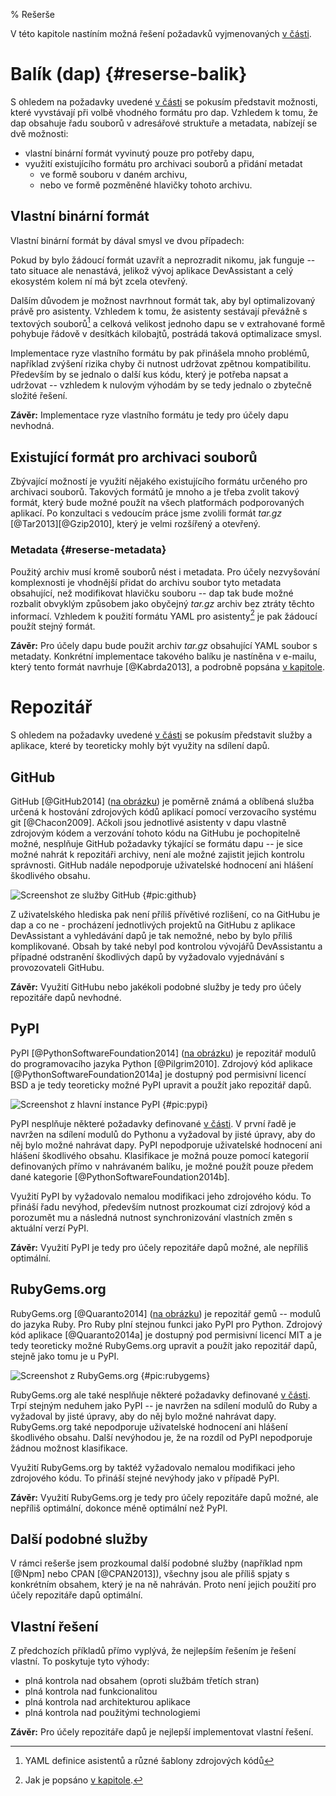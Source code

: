 % Rešerše

V této kapitole nastíním možná řešení požadavků vyjmenovaných [v části](#pozadavky@).

Balík (dap)  {#reserse-balik}
===========

S ohledem na požadavky uvedené [v části](#pozadavky-balik@) se pokusím představit možnosti, které vyvstávají při volbě vhodného formátu pro dap.
Vzhledem k tomu, že dap obsahuje řadu souborů v adresářové struktuře a metadata, nabízejí se dvě možnosti:

 * vlastní binární formát vyvinutý pouze pro potřeby dapu,
 * využití existujícího formátu pro archivaci souborů a přidání metadat
     * ve formě souboru v daném archivu,
     * nebo ve formě pozměněné hlavičky tohoto archivu.

Vlastní binární formát
----------------------

Vlastní binární formát by dával smysl ve dvou případech:

Pokud by bylo žádoucí formát uzavřít a neprozradit nikomu, jak funguje -- tato situace ale nenastává, jelikož vývoj aplikace DevAssistant a celý ekosystém kolem ní má být zcela otevřený.

Dalším důvodem je možnost navrhnout formát tak, aby byl optimalizovaný právě pro asistenty. Vzhledem k tomu, že asistenty sestávají převážně s textových souborů[^textove] a celková velikost jednoho dapu se v extrahované formě pohybuje řádově v desítkách kilobajtů, postrádá taková optimalizace smysl.

Implementace ryze vlastního formátu by pak přinášela mnoho problémů, například zvýšení rizika chyby či nutnost udržovat zpětnou kompatibilitu. Především by se jednalo o další kus kódu, který je potřeba napsat a udržovat -- vzhledem k nulovým výhodám by se tedy jednalo o zbytečně složité řešení.

**Závěr:** Implementace ryze vlastního formátu je tedy pro účely dapu nevhodná.

[^textove]: YAML definice asistentů a různé šablony zdrojových kódů

Existující formát pro archivaci souborů
---------------------------------------

Zbývající možností je využití nějakého existujícího formátu určeného pro archivaci souborů. Takových formátů je mnoho a je třeba zvolit takový formát, který bude možné použít na všech platformách podporovaných aplikací. Po konzultaci s vedoucím práce jsme zvolili formát *tar.gz* [@Tar2013][@Gzip2010], který je velmi rozšířený a otevřený.

### Metadata {#reserse-metadata}

Použitý archiv musí kromě souborů nést i metadata. Pro účely nezvyšování komplexnosti je vhodnější přidat do archivu soubor tyto metadata obsahující, než modifikovat hlavičku souboru -- dap tak bude možné rozbalit obvyklým způsobem jako obyčejný *tar.gz* archiv bez ztráty těchto informací. Vzhledem k použití formátu YAML pro asistenty[^format-asistentu] je pak žádoucí použít stejný formát.

**Závěr:** Pro účely dapu bude použit archiv *tar.gz* obsahující YAML soubor s metadaty. Konkrétní implementace takového balíku je nastíněna v e-mailu, který tento formát navrhuje [@Kabrda2013], a podrobně popsána [v kapitole](#implementace-dap@).

[^format-asistentu]: Jak je popsáno [v kapitole](#asistenty@).

Repozitář
=========

S ohledem na požadavky uvedené [v části](#pozadavky-repozitar@) se pokusím představit služby a aplikace, které by teoreticky mohly být využity na sdílení dapů.


GitHub
------

GitHub [@GitHub2014] ([na obrázku](#pic:github)) je poměrně známá a oblíbená služba určená k hostování zdrojových kódů aplikací pomocí verzovacího systému git [@Chacon2009]. Ačkoli jsou jednotlivé asistenty v dapu vlastně zdrojovým kódem a verzování tohoto kódu na GitHubu je pochopitelně možné, nesplňuje GitHub požadavky týkající se formátu dapu -- je sice možné nahrát k repozitáři archivy, není ale možné zajistit jejich kontrolu správnosti. GitHub nadále nepodporuje uživatelské hodnocení ani hlášení škodlivého obsahu.

![Screenshot ze služby GitHub {#pic:github}](images/github)

Z uživatelského hlediska pak není příliš přívětivé rozlišení, co na GitHubu je dap a co ne - procházení jednotlivých projektů na GitHubu z aplikace DevAssistant a vyhledávání dapů je tak nemožné, nebo by bylo příliš komplikované. Obsah by také nebyl pod kontrolou vývojářů DevAssistantu a případné odstranění škodlivých dapů by vyžadovalo vyjednávání s provozovateli GitHubu.

**Závěr:** Využití GitHubu nebo jakékoli podobné služby je tedy pro účely repozitáře dapů nevhodné.

PyPI
----

PyPI [@PythonSoftwareFoundation2014] ([na obrázku](#pic:pypi)) je repozitář modulů do programovacího jazyka Python [@Pilgrim2010]. Zdrojový kód aplikace [@PythonSoftwareFoundation2014a] je dostupný pod permisivní licencí BSD a je tedy teoreticky možné PyPI upravit a použít jako repozitář dapů.

![Screenshot z hlavní instance PyPI {#pic:pypi}](images/pypi)

PyPI nesplňuje některé požadavky definované [v části](#pozadavky-repozitar@). V první řadě je navržen na sdílení modulů do Pythonu a vyžadoval by jisté úpravy, aby do něj bylo možné nahrávat dapy. PyPI nepodporuje uživatelské hodnocení ani hlášení škodlivého obsahu. Klasifikace je možná pouze pomocí kategorií definovaných přímo v nahrávaném balíku, je možné použít pouze předem dané kategorie [@PythonSoftwareFoundation2014b].

Využití PyPI by vyžadovalo nemalou modifikaci jeho zdrojového kódu. To přináší řadu nevýhod, především nutnost prozkoumat cizí zdrojový kód a porozumět mu a následná nutnost synchronizování vlastních změn s aktuální verzí PyPI.

**Závěr:** Využití PyPI je tedy pro účely repozitáře dapů možné, ale nepříliš optimální.

RubyGems.org
------------

RubyGems.org [@Quaranto2014] ([na obrázku](#pic:rubygems@)) je repozitář gemů -- modulů do jazyka Ruby. Pro Ruby plní stejnou funkci jako PyPI pro Python. Zdrojový kód aplikace [@Quaranto2014a] je dostupný pod permisivní licencí MIT a je tedy teoreticky možné RubyGems.org upravit a použít jako repozitář dapů, stejně jako tomu je u PyPI.

![Screenshot z RubyGems.org {#pic:rubygems}](images/rubygems)

RubyGems.org ale také nesplňuje některé požadavky definované [v části](#pozadavky-repozitar@). Trpí stejným neduhem jako PyPI -- je navržen na sdílení modulů do Ruby a vyžadoval by jisté úpravy, aby do něj bylo možné nahrávat dapy. RubyGems.org také nepodporuje uživatelské hodnocení ani hlášení škodlivého obsahu. Další nevýhodou je, že na rozdíl od PyPI nepodporuje žádnou možnost klasifikace.

Využití RubyGems.org by taktéž vyžadovalo nemalou modifikaci jeho zdrojového kódu. To přináší stejné nevýhody jako v případě PyPI.

**Závěr:** Využití RubyGems.org je tedy pro účely repozitáře dapů možné, ale nepříliš optimální, dokonce méně optimální než PyPI.

Další podobné služby
--------------------

V rámci rešerše jsem prozkoumal další podobné služby (například npm [@Npm] nebo CPAN [@CPAN2013]), všechny jsou ale příliš spjaty s konkrétním obsahem, který je na ně nahráván. Proto není jejich použití pro účely repozitáře dapů optimální.

Vlastní řešení
--------------

Z předchozích příkladů přímo vyplývá, že nejlepším řešením je řešení vlastní. To poskytuje tyto výhody:

 * plná kontrola nad obsahem (oproti službám třetích stran)
 * plná kontrola nad funkcionalitou
 * plná kontrola nad architekturou aplikace
 * plná kontrola nad použitými technologiemi

**Závěr:** Pro účely repozitáře dapů je nejlepší implementovat vlastní řešení.
